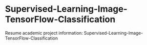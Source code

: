 # Supervised-Learning-Image-TensorFlow-Classification
Resume academic project information: Supervised-Learning-Image-TensorFlow-Classification

